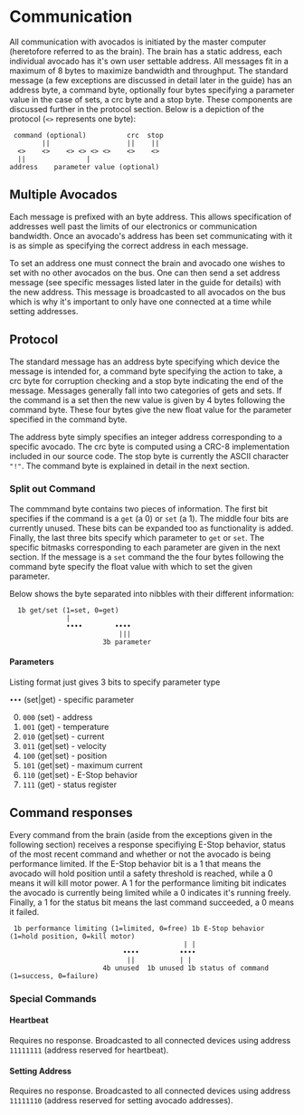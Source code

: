 # Communication

All communication with avocados is initiated by the master computer (heretofore referred to as the brain). The brain has a static address, each individual avocado has it's own user settable address. All messages fit in a maximum of 8 bytes to maximize bandwidth and throughput. The standard message (a few exceptions are discussed in detail later in the guide) has an address byte, a command byte, optionally four bytes specifying a parameter value in the case of sets, a crc byte and a stop byte. These components are discussed further in the protocol section. Below is a depiction of the protocol (`<>` represents one byte):

```text
 command (optional)          crc  stop
        ||                   ||    ||
  <>    <>    <> <> <> <>    <>    <>
  ||               |
address    parameter value (optional)
```

## Multiple Avocados

Each message is prefixed with an byte address. This allows specification of addresses well past the limits of our electronics or communication bandwidth. Once an avocado's address has been set communicating with it is as simple as specifying the correct address in each message.

To set an address one must connect the brain and avocado one wishes to set with no other avocados on the bus. One can then send a set address message (see specific messages listed later in the guide for details) with the new address. This message is broadcasted to all avocados on the bus which is why it's important to only have one connected at a time while setting addresses.

## Protocol

The standard message has an address byte specifying which device the message is intended for, a command byte specifying the action to take, a crc byte for corruption checking and a stop byte indicating the end of the message. Messages generally fall into two categories of gets and sets. If the command is a set then the new value is given by 4 bytes following the command byte. These four bytes give the new float value for the parameter specified in the command byte.

The address byte simply specifies an integer address corresponding to a specific avocado. The crc byte is computed using a CRC-8 implementation included in our source code. The stop byte is currently the ASCII character `"!"`. The command byte is explained in detail in the next section.

### Split out Command

The commmand byte contains two pieces of information. The first bit specifies if the command is a `get` (a 0) or `set` (a 1). The middle four bits are currently unused. These bits can be expanded too as functionality is added. Finally, the last three bits specify which parameter to `get` or `set`. The specific bitmasks corresponding to each parameter are given in the next section. If the message is a `set` command the the four bytes following the command byte specify the float value with which to set the given parameter.

Below shows the byte separated into nibbles with their different information:

```text
  1b get/set (1=set, 0=get)
              |
              ••••        ••••
                           |||
                       3b parameter
```

#### Parameters

Listing format just gives 3 bits to specify parameter type

`•••` (set|get) - specific parameter

0. `000` (set)      - address
1. `001` (get)      - temperature
2. `010` (get|set)  - current
3. `011` (get|set)  - velocity
4. `100` (get|set)  - position
5. `101` (get|set)  - maximum current
6. `110` (get|set)  - E-Stop behavior
7. `111` (get)      - status register

## Command responses

Every command from the brain (aside from the exceptions given in the following section) receives a response specifiying E-Stop behavior, status of the most recent command and whether or not the avocado is being performance limited. If the E-Stop behavior bit is a 1 that means the avocado will hold position until a safety threshold is reached, while a 0 means it will kill motor power. A 1 for the performance limiting bit indicates the avocado is currently being limited while a 0 indicates it's running freely. Finally, a 1 for the status bit means the last command succeeded, a 0 means it failed.

```text
 1b performance limiting (1=limited, 0=free) 1b E-Stop behavior (1=hold position, 0=kill motor)
                                           | |
                            ••••          ••••
                             ||           | |
                       4b unused  1b unused 1b status of command (1=success, 0=failure)
```

### Special Commands

#### Heartbeat

Requires no response. Broadcasted to all connected devices using address `11111111` (address reserved for heartbeat).

#### Setting Address

Requires no response. Broadcasted to all connected devices using address `11111110` (address reserved for setting avocado addresses).
